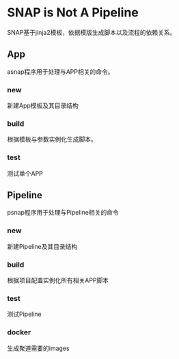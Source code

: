 # SNAP is Not A Pipeline
SNAP基于jinja2模板，依据模版生成脚本以及流程的依赖关系。

## App
asnap程序用于处理与APP相关的命令。
### new
新建App模板及其目录结构

### build
根据模板与参数实例化生成脚本。
### test
测试单个APP

## Pipeline
psnap程序用于处理与Pipeline相关的命令

### new
新建Pipeline及其目录结构

### build
根据项目配置实例化所有相关APP脚本
### test
测试Pipeline
### docker
生成聚道需要的images
